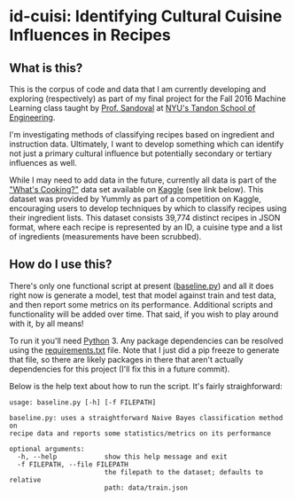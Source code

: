 # id-cuisi: Identifying Cultural Cuisine Influences in Recipes
## What is this?
This is the corpus of code and data that I am currently developing and exploring (respectively) as part of my final project for the Fall 2016 Machine Learning class taught by [Prof. Sandoval](http://engineering.nyu.edu/people/gustavo-sandoval) at [NYU's Tandon School of Engineering](http://engineering.nyu.edu/).

I'm investigating methods of classifying recipes based on ingredient and instruction data. Ultimately, I want to develop something which can identify not just a primary cultural influence but potentially secondary or tertiary influences as well.

While I may need to add data in the future, currently all data is part of the ["What's Cooking?"](https://www.kaggle.com/c/whats-cooking/data) data set available on [Kaggle](https://www.kaggle.com/) (see link below). This dataset was provided by Yummly as part of a competition on Kaggle, encouraging users to develop techniques by which to classify recipes using their ingredient lists. This dataset consists 39,774 distinct recipes in JSON format, where each recipe is represented by an ID, a cuisine type and a list of ingredients (measurements have been scrubbed).

## How do I use this?
There's only one functional script at present ([baseline.py](https://github.com/cmcg513/id-cuisi/blob/master/baseline.py)) and all it does right now is generate a model, test that model against train and test data, and then report some metrics on its performance. Additional scripts and functionality will be added over time. That said, if you wish to play around with it, by all means!

To run it you'll need [Python](https://www.python.org/) 3. Any package dependencies can be resolved using the [requirements.txt](https://github.com/cmcg513/id-cuisi/blob/master/requirements.txt) file. Note that I just did a pip freeze to generate that file, so there are likely packages in there that aren't actually dependencies for this project (I'll fix this in a future commit).

Below is the help text about how to run the script. It's fairly straighforward:
```
usage: baseline.py [-h] [-f FILEPATH]

baseline.py: uses a straightforward Naive Bayes classification method on
recipe data and reports some statistics/metrics on its performance

optional arguments:
  -h, --help            show this help message and exit
  -f FILEPATH, --file FILEPATH
                        the filepath to the dataset; defaults to relative
                        path: data/train.json
```
